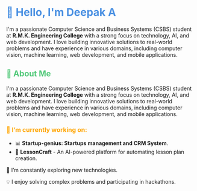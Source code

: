 <h1 style="color:#4A90E2;">👋 Hello, I'm Deepak A</h1>

<p>I'm a passionate Computer Science and Business Systems (CSBS) student at <b>R.M.K. Engineering College</b> with a strong focus on technology, AI, and web development. I love building innovative solutions to real-world problems and have experience in various domains, including computer vision, machine learning, web development, and mobile applications.</p>

<h2 style="color:#50C878;">🚀 About Me</h2>

<p>I'm a passionate Computer Science and Business Systems (CSBS) student at <b>R.M.K. Engineering College</b> with a strong focus on technology, AI, and web development. I love building innovative solutions to real-world problems and have experience in various domains, including computer vision, machine learning, web development, and mobile applications.</p>

<h3 style="color:#FFA500;">🔭 I’m currently working on:</h3>

<ul>
  <li>📊 <b>Startup-genius: Startups management and CRM System</b>.</li>
  <li>📖 <b>LessonCraft</b> - An AI-powered platform for automating lesson plan creation.</li>
</ul>

<p>🌱 I’m constantly exploring new technologies.</p>

<p>💡 I enjoy solving complex problems and participating in hackathons.</p>


